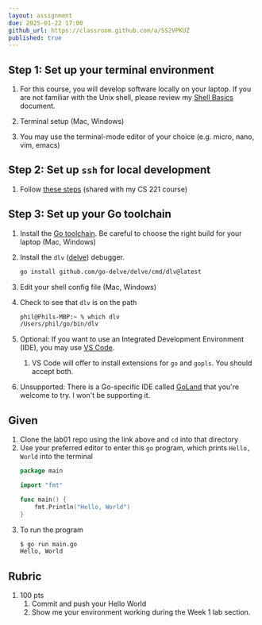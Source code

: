```yaml
---
layout: assignment
due: 2025-01-22 17:00
github_url: https://classroom.github.com/a/SS2VPKUZ
published: true
---
```


## Step 1: Set up your terminal environment

1. For this course, you will develop software locally on your laptop. If you are not familiar with the Unix shell, please review my [Shell Basics](https://github.com/usfca-cs-tools/docs/blob/main/shell-basics.md) document.
1. Terminal setup (<a onclick="toggle_display('terminal_mac')">Mac</a>, <a onclick="toggle_display('terminal_win')">Windows</a>)

    <div id="terminal_mac" class="div-toggle" style="display:none" markdown=1>
    For Mac:
    - Apple's Terminal app should work ok
    - I prefer [iTerm2](https://iterm2.com/) because it works well with my preferred terminal-mode editor, [micro](https://iterm2.com/)
    </div>

    <div id="terminal_win" class="div-toggle" style="display:none" markdown=1>
    For Windows:
    - I recommend using [Git For Windows](https://gitforwindows.org/). Git Bash offers a Unix-like shell environment.
    - If you already have [Windows Subsystem for Linux](https://learn.microsoft.com/en-us/windows/wsl/install), that's also fine
    </div>

1. You may use the terminal-mode editor of your choice (e.g. micro, nano, vim, emacs)

## Step 2: Set up `ssh` for local development

1. Follow [these steps](https://cs221-03-f23.github.io/docs/ssh-local-setup.html) (shared with my CS 221 course)

## Step 3: Set up your Go toolchain

1. Install the [Go toolchain](https://go.dev/dl/). Be careful to choose the right build for your laptop (<a onclick="toggle_display('go_mac')">Mac</a>, <a onclick="toggle_display('go_win')">Windows</a>)

    <div id="go_mac" class="div-toggle" style="display:none" markdown=1>
    For Mac:
    - Newer Apple laptops with M1 or M2 processors need the `darwin-arm64` build
    - Older Apple laptops with Intel processors need the `darwin-amd64` build
    - The Go toolchain installs into `/usr/local/` and is automatically added to the `PATH` (by installing itself into `/etc/path.d/`)
        ```sh
        phil@Phils-MacBook-Pro:~ % which go
        /usr/local/go/bin/go

        phil@Phils-MacBook-Pro:~ % go version
        go version go1.23.0 darwin/arm64
        ```
    </div>

    <div id="go_win" class="div-toggle" style="display:none" markdown=1>
    For Windows Git Bash:
    - Windows laptops need the `windows-amd64` build
    - The Go toolchain installs into `C:\Program Files\Go` and is added to the `PATH` automatically
        ```sh
        phil@PHILPETERSO43DB MINGW64 /
        $ which go
        /c/Program Files/Go/bin/go

        phil@PHILPETERSO43DB MINGW64 /
        $ go version
        go version go1.23.0 windows/amd64
        ```
    </div>

1. Install the `dlv` ([delve](https://github.com/go-delve/delve)) debugger.
    ```sh
    go install github.com/go-delve/delve/cmd/dlv@latest
    ```

1. Edit your shell config file (<a onclick="toggle_display('dlv_mac')">Mac</a>, <a onclick="toggle_display('dlv_win')">Windows</a>)

    <div id="dlv_mac" class="div-toggle" style="display:none" markdown=1>
    For Mac:
    1. Edit `~/.zshrc`
    1. At the bottom of the file, add `export PATH=~/go/bin:$PATH`
    1. Apply the change to your shell: `source ~/.zshrc`
    </div>

    <div id="dlv_win" class="div-toggle" style="display:none" markdown=1>
    For Windows Git Bash:
    1. Edit `~/.bashrc`
    1. At the bottom of the file, add `export PATH=~/go/bin:$PATH`
    1. Apply the change to your shell: `source ~/.bashrc`
    </div>

1. Check to see that `dlv` is on the path
    ```sh
    phil@Phils-MBP:~ % which dlv
    /Users/phil/go/bin/dlv
    ```

1. Optional: If you want to use an Integrated Development Environment (IDE), you may use [VS Code](https://code.visualstudio.com/). 
    1. VS Code will offer to install extensions for `go` and `gopls`. You should accept both. 

1. Unsupported: There is a Go-specific IDE called [GoLand](https://www.jetbrains.com/go/) that you're welcome to try. I won't be supporting it.

## Given

1. Clone the lab01 repo using the link above and `cd` into that directory
1. Use your preferred editor to enter this `go` program, which prints `Hello, World` into the terminal
    ```go
    package main

    import "fmt"

    func main() {
        fmt.Println("Hello, World")
    }
    ```
1. To run the program
    ```sh
    $ go run main.go
    Hello, World
    ```

## Rubric

1. 100 pts
    1. Commit and push your Hello World
    1. Show me your environment working during the Week 1 lab section.

<script>
    function toggle_display(id_name) {
        var e = document.getElementById(id_name);
        if (e.style.display === "none") {
            e.style.display = "block";
        } else {
            e.style.display = "none";
        }
    }
</script>

